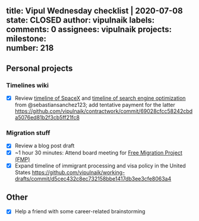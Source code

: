 title:	Vipul Wednesday checklist | 2020-07-08
state:	CLOSED
author:	vipulnaik
labels:	
comments:	0
assignees:	vipulnaik
projects:	
milestone:	
number:	218
--
## Personal projects

### Timelines wiki

- [x] Review [timeline of SpaceX](https://timelines.issarice.com/wiki/Timeline_of_SpaceX) and [timeline of search engine optimization](https://timelines.issarice.com/wiki/Timeline_of_search_engine_optimization) from @sebastiansanchez123; add tentative payment for the latter https://github.com/vipulnaik/contractwork/commit/69028cfcc58242cbda5076ed81b2f3cb5ff21fc8

### Migration stuff

- [x] Review a blog post draft
- [x] ~1 hour 30 minutes: Attend board meeting for [Free Migration Project (FMP)](https://freemigrationproject.org/)
- [x] Expand timeline of immigrant processing and visa policy in the United States https://github.com/vipulnaik/working-drafts/commit/d5cec432c8ec732158bbe1417db3ee3cfe8063a4

## Other

- [x] Help a friend with some career-related brainstorming


